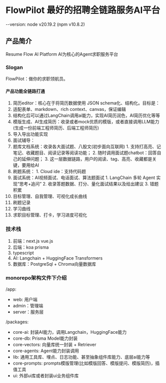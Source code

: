 # FlowPilot 最好的招聘全链路服务AI平台

--version: node v20.19.2 (npm v10.8.2)

## 产品简介
Resume Flow AI Platform AI为核心的Agent求职服务平台

### Slogan
FlowPilot：做你的求职领航员。

#### 产品功能全链路打通
1. 简历editor：核心在于将简历数据使用 JSON schema化、结构化。目标是：
  1. 适配表单、markdown、rich context、canvas，保证编辑
  2. 结构化后可以通过LangChain调用ai能力，实现AI简历润色，AI简历优化等等
  3. 模版生成、AI生成简历：收录或者mock优质的模版，或者直接调用LLM能力(生成一份前端工程师简历、后端工程师简历)
  4. 导入导出功能实现
2. 面试辅导：
  1. 题库文档系统：收录各大面试题、八股文(初步面向互联网)
    1. 支持打高亮、记笔记、收藏题目、阅读记录等阅读功能；
    2. 随时调用面试题chatbot：回答自己的延伸问题；
    3. 这一层数据链路，用户的阅读、tag、高亮、收藏都是关键，要用给AI
  2. 刷题系统：
    1. Cloud ide：支持代码题
  3. 面试系统：AI视频面试、电话面试、算法题面试
    1. LangChain 多轮 Agent 实现“思考+追问”
    2. 收录答题数据、打分、量化面试结果以及给出建议
    3. 错题积累
3. 目标管理、自我管理、可视化成长曲线
  1. 刷题记录
  2. 学习曲线
  3. 求职目标管理、打卡，学习进度可视化

  
### 技术栈

1. 前端：next.js vue.js
2. 后端：koa prisma
3. typescript
4. AI: Langchain + HuggingFace Transformers
5. 数据库：PostgreSql + Chroma向量数据库

### monorepo架构文件下介绍

/app:
  - web: 用户端
  - admin：管理端
  - server：服务层

/packages:
  - core-ai: 封装AI能力，调用Langchain，HuggingFace能力
  - core-db: Prisma Model能力封装
  - core-vectors: 向量库统一封装 + Retriever	
  - core-agents: Agent能力封装调用
  - lib: 通用工具库、埋点、日志功能、甚至抽象组件库能力、底层ai能力等
  - core-prompts: prompts模版管理(比如模版回答、模版提问、模版简历)，插值工具
  - ui: 外部ui库或者封装ui业务组件库


